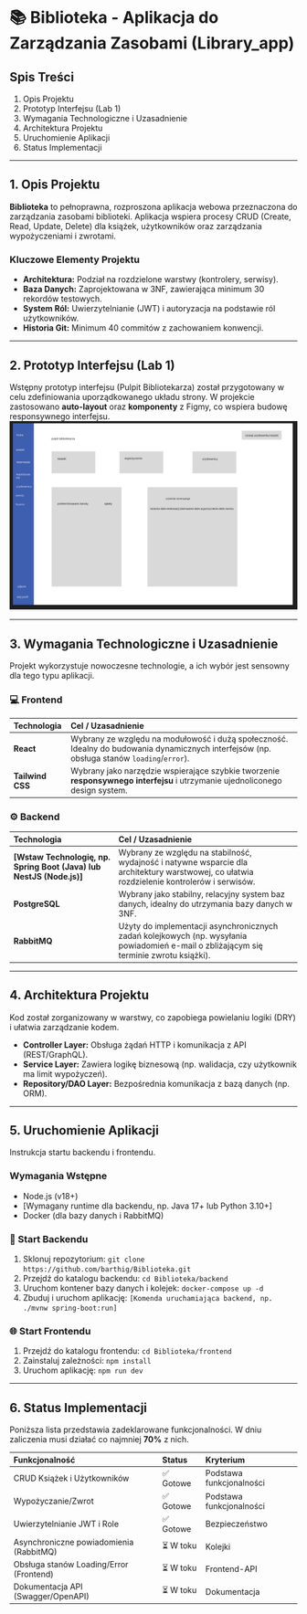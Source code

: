 # 📚 Biblioteka - Aplikacja do Zarządzania Zasobami (Library_app)
## Spis Treści
1.  Opis Projektu
2.  Prototyp Interfejsu (Lab 1)
3.  Wymagania Technologiczne i Uzasadnienie
4.  Architektura Projektu
5.  Uruchomienie Aplikacji
6.  Status Implementacji

---

## 1. Opis Projektu

**Biblioteka** to pełnoprawna, rozproszona aplikacja webowa przeznaczona do zarządzania zasobami biblioteki. Aplikacja wspiera procesy CRUD (Create, Read, Update, Delete) dla książek, użytkowników oraz zarządzania wypożyczeniami i zwrotami.

### Kluczowe Elementy Projektu
* **Architektura:** Podział na rozdzielone warstwy (kontrolery, serwisy).
* **Baza Danych:** Zaprojektowana w 3NF, zawierająca minimum 30 rekordów testowych.
* **System Ról:** Uwierzytelnianie (JWT) i autoryzacja na podstawie ról użytkowników.
* **Historia Git:** Minimum 40 commitów z zachowaniem konwencji.

---

## 2. Prototyp Interfejsu (Lab 1)

Wstępny prototyp interfejsu (Pulpit Bibliotekarza) został przygotowany w celu zdefiniowania uporządkowanego układu strony. W projekcie zastosowano **auto-layout** oraz **komponenty** z Figmy, co wspiera budowę responsywnego interfejsu.
![Prototyp Figma](./figma.png)

---

## 3. Wymagania Technologiczne i Uzasadnienie

Projekt wykorzystuje nowoczesne technologie, a ich wybór jest sensowny dla tego typu aplikacji.

### 💻 Frontend
| Technologia | Cel / Uzasadnienie |
| :--- | :--- |
| **React** | Wybrany ze względu na modułowość i dużą społeczność. Idealny do budowania dynamicznych interfejsów (np. obsługa stanów `loading`/`error`). |
| **Tailwind CSS** | Wybrany jako narzędzie wspierające szybkie tworzenie **responsywnego interfejsu** i utrzymanie ujednoliconego design system. |

### ⚙️ Backend
| Technologia | Cel / Uzasadnienie |
| :--- | :--- |
| **[Wstaw Technologię, np. Spring Boot (Java) lub NestJS (Node.js)]** | Wybrany ze względu na stabilność, wydajność i natywne wsparcie dla architektury warstwowej, co ułatwia rozdzielenie kontrolerów i serwisów. |
| **PostgreSQL** | Wybrany jako stabilny, relacyjny system baz danych, idealny do utrzymania bazy danych w 3NF. |
| **RabbitMQ** | Użyty do implementacji asynchronicznych zadań kolejkowych (np. wysyłania powiadomień e-mail o zbliżającym się terminie zwrotu książki). |

---

## 4. Architektura Projektu

Kod został zorganizowany w warstwy, co zapobiega powielaniu logiki (DRY) i ułatwia zarządzanie kodem.

* **Controller Layer:** Obsługa żądań HTTP i komunikacja z API (REST/GraphQL).
* **Service Layer:** Zawiera logikę biznesową (np. walidacja, czy użytkownik ma limit wypożyczeń).
* **Repository/DAO Layer:** Bezpośrednia komunikacja z bazą danych (np. ORM).

---

## 5. Uruchomienie Aplikacji

Instrukcja startu backendu i frontendu.

### Wymagania Wstępne
* Node.js (v18+)
* [Wymagany runtime dla backendu, np. Java 17+ lub Python 3.10+]
* Docker (dla bazy danych i RabbitMQ)

### 🚀 Start Backendu
1.  Sklonuj repozytorium: `git clone https://github.com/barthig/Biblioteka.git`
2.  Przejdź do katalogu backendu: `cd Biblioteka/backend`
3.  Uruchom kontener bazy danych i kolejek: `docker-compose up -d`
4.  Zbuduj i uruchom aplikację: `[Komenda uruchamiająca backend, np. ./mvnw spring-boot:run]`

### 🌐 Start Frontendu
1.  Przejdź do katalogu frontendu: `cd Biblioteka/frontend`
2.  Zainstaluj zależności: `npm install`
3.  Uruchom aplikację: `npm run dev`

---

## 6. Status Implementacji

Poniższa lista przedstawia zadeklarowane funkcjonalności. W dniu zaliczenia musi działać co najmniej **70%** z nich.

| Funkcjonalność | Status | Kryterium |
| :--- | :--- | :--- |
| CRUD Książek i Użytkowników | ✅ Gotowe | Podstawa funkcjonalności |
| Wypożyczanie/Zwrot | ✅ Gotowe | Podstawa funkcjonalności |
| Uwierzytelnianie JWT i Role | ✅ Gotowe | Bezpieczeństwo |
| Asynchroniczne powiadomienia (RabbitMQ) | ⏳ W toku | Kolejki |
| Obsługa stanów Loading/Error (Frontend) | ⏳ W toku | Frontend-API |
| Dokumentacja API (Swagger/OpenAPI) | ⏳ W toku | Dokumentacja |
